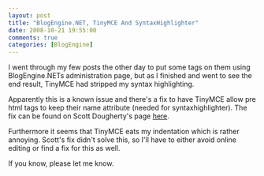 ```yaml
---
layout: post
title: "BlogEngine.NET, TinyMCE And SyntaxHighlighter"
date: 2008-10-21 19:55:00
comments: true
categories: [BlogEngine]
---
```


I went through my few posts the other day to put some tags on them using BlogEngine.NETs administration page, but as I finished and went to see the end result, TinyMCE had stripped my syntax highlighting. 

Apparently this is a known issue and there's a fix to have TinyMCE allow pre html tags to keep their name attribute (needed for syntaxhighlighter). The fix can be found on Scott Dougherty's page [here](http://www.scottdougherty.com/blog/post/Adding-SyntaxHighlighter-to-BlogEngineNET.aspx).

Furthermore it seems that TinyMCE eats my indentation which is rather annoying. Scott's fix didn't solve this, so I'll have to either avoid online editing or find a fix for this as well.

If you know, please let me know.
